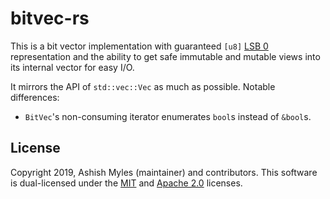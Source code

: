 # bitvec-rs

This is a bit vector implementation with guaranteed `[u8]` [LSB 0][1]
representation and the ability to get safe immutable and mutable views into its
internal vector for easy I/O.

[1]: https://en.wikipedia.org/wiki/Bit_numbering#LSB_0_bit_numbering

It mirrors the API of `std::vec::Vec` as much as possible. Notable differences:
- `BitVec`'s non-consuming iterator enumerates `bool`s instead of `&bool`s.

## License

Copyright 2019, Ashish Myles (maintainer) and contributors.
This software is dual-licensed under the [MIT](LICENSE-MIT) and
[Apache 2.0](LICENSE-APACHE) licenses.
